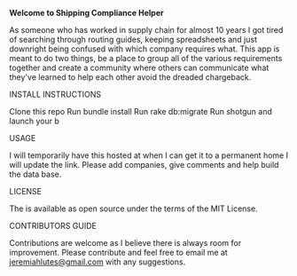 **Welcome to Shipping Compliance Helper**

As someone who has worked in supply chain for almost 10 years I got tired of searching through routing guides, keeping spreadsheets and just downright being confused with which company requires what. This app is meant to do two things, be a place to group all of the various requirements together and create a community where others can communicate what they've learned to help each other avoid the dreaded chargeback. 

INSTALL INSTRUCTIONS

 Clone this repo
 Run bundle install
 Run rake db:migrate 
 Run shotgun and launch your b


USAGE 

 I will temporarily have this hosted at when I can get it to a permanent home I will update the link. Please add companies, give comments and help build the data base.

LICENSE

 The is available as open source under the terms of the MIT License.

CONTRIBUTORS GUIDE

 Contributions are welcome as I believe there is always room for improvement. Please contribute and feel free to email me at jeremiahlutes@gmail.com with any suggestions.
